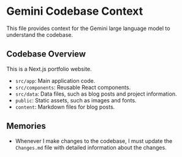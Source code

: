 # Gemini Codebase Context

This file provides context for the Gemini large language model to understand the codebase.

## Codebase Overview

This is a Next.js portfolio website.

- `src/app`: Main application code.
- `src/components`: Reusable React components.
- `src/data`: Data files, such as blog posts and project information.
- `public`: Static assets, such as images and fonts.
- `content`: Markdown files for blog posts.

## Memories

- Whenever I make changes to the codebase, I must update the `Changes.md` file with detailed information about the changes.
